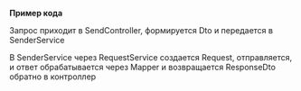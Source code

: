 **Пример кода**

Запрос приходит в SendController, формируется Dto и передается в SenderService

В SenderService через RequestService создается Request, отправляется, и ответ обрабатывается через Mapper и возвращается ResponseDto обратно в контроллер
